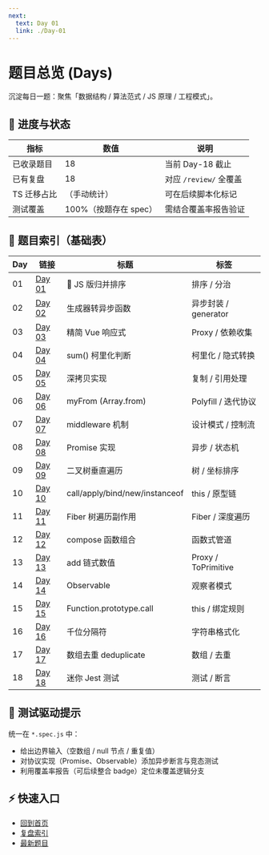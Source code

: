 ```yaml
---
next:
  text: Day 01
  link: ./Day-01
---
```


# 题目总览 (Days)

沉淀每日一题：聚焦「数据结构 / 算法范式 / JS 原理 / 工程模式」。

## 🚦 进度与状态

| 指标        | 数值                  | 说明                   |
| ----------- | --------------------- | ---------------------- |
| 已收录题目  | 18                    | 当前 Day-18 截止       |
| 已有复盘    | 18                    | 对应 `/review/` 全覆盖 |
| TS 迁移占比 | （手动统计）          | 可在后续脚本化标记     |
| 测试覆盖    | 100%（按题存在 spec） | 需结合覆盖率报告验证   |

## 📑 题目索引（基础表）

| Day | 链接               | 标题                           | 标签                 |
| --- | ------------------ | ------------------------------ | -------------------- |
| 01  | [Day 01](./Day-01) | 🎉 JS 版归并排序               | 排序 / 分治          |
| 02  | [Day 02](./Day-02) | 生成器转异步函数               | 异步封装 / generator |
| 03  | [Day 03](./Day-03) | 精简 Vue 响应式                | Proxy / 依赖收集     |
| 04  | [Day 04](./Day-04) | sum() 柯里化判断               | 柯里化 / 隐式转换    |
| 05  | [Day 05](./Day-05) | 深拷贝实现                     | 复制 / 引用处理      |
| 06  | [Day 06](./Day-06) | myFrom (Array.from)            | Polyfill / 迭代协议  |
| 07  | [Day 07](./Day-07) | middleware 机制                | 设计模式 / 控制流    |
| 08  | [Day 08](./Day-08) | Promise 实现                   | 异步 / 状态机        |
| 09  | [Day 09](./Day-09) | 二叉树垂直遍历                 | 树 / 坐标排序        |
| 10  | [Day 10](./Day-10) | call/apply/bind/new/instanceof | this / 原型链        |
| 11  | [Day 11](./Day-11) | Fiber 树遍历副作用             | Fiber / 深度遍历     |
| 12  | [Day 12](./Day-12) | compose 函数组合               | 函数式管道           |
| 13  | [Day 13](./Day-13) | add 链式数值                   | Proxy / ToPrimitive  |
| 14  | [Day 14](./Day-14) | Observable                     | 观察者模式           |
| 15  | [Day 15](./Day-15) | Function.prototype.call        | this / 绑定规则      |
| 16  | [Day 16](./Day-16) | 千位分隔符                     | 字符串格式化         |
| 17  | [Day 17](./Day-17) | 数组去重 deduplicate           | 数组 / 去重          |
| 18  | [Day 18](./Day-18) | 迷你 Jest 测试                 | 测试 / 断言          |

## 🧪 测试驱动提示

统一在 `*.spec.js` 中：

- 给出边界输入（空数组 / null 节点 / 重复值）
- 对协议实现（Promise、Observable）添加异步断言与竞态测试
- 利用覆盖率报告（可后续整合 badge）定位未覆盖逻辑分支

## ⚡ 快速入口

- [回到首页](/)
- [复盘索引](/review/index)
- [最新题目](/days/Day-18)
